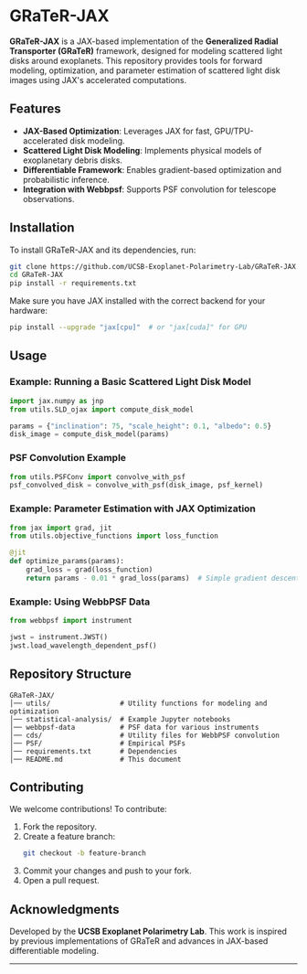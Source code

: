 # GRaTeR-JAX

**GRaTeR-JAX** is a JAX-based implementation of the **Generalized Radial Transporter (GRaTeR)** framework, designed for modeling scattered light disks around exoplanets. This repository provides tools for forward modeling, optimization, and parameter estimation of scattered light disk images using JAX's accelerated computations.

## Features

- **JAX-Based Optimization**: Leverages JAX for fast, GPU/TPU-accelerated disk modeling.
- **Scattered Light Disk Modeling**: Implements physical models of exoplanetary debris disks.
- **Differentiable Framework**: Enables gradient-based optimization and probabilistic inference.
- **Integration with Webbpsf**: Supports PSF convolution for telescope observations.

## Installation

To install GRaTeR-JAX and its dependencies, run:

```sh
git clone https://github.com/UCSB-Exoplanet-Polarimetry-Lab/GRaTeR-JAX.git
cd GRaTeR-JAX
pip install -r requirements.txt
```

Make sure you have JAX installed with the correct backend for your hardware:

```sh
pip install --upgrade "jax[cpu]"  # or "jax[cuda]" for GPU
```

## Usage

### Example: Running a Basic Scattered Light Disk Model

```python
import jax.numpy as jnp
from utils.SLD_ojax import compute_disk_model

params = {"inclination": 75, "scale_height": 0.1, "albedo": 0.5}
disk_image = compute_disk_model(params)
```

### PSF Convolution Example

```python
from utils.PSFConv import convolve_with_psf
psf_convolved_disk = convolve_with_psf(disk_image, psf_kernel)
```

### Example: Parameter Estimation with JAX Optimization

```python
from jax import grad, jit
from utils.objective_functions import loss_function

@jit
def optimize_params(params):
    grad_loss = grad(loss_function)
    return params - 0.01 * grad_loss(params)  # Simple gradient descent step
```

### Example: Using WebbPSF Data

```python
from webbpsf import instrument

jwst = instrument.JWST()
jwst.load_wavelength_dependent_psf()
```

## Repository Structure

```
GRaTeR-JAX/
│── utils/                 # Utility functions for modeling and optimization
│── statistical-analysis/  # Example Jupyter notebooks
│── webbpsf-data           # PSF data for various instruments
│── cds/                   # Utility files for WebbPSF convolution
│── PSF/                   # Empirical PSFs
│── requirements.txt       # Dependencies
│── README.md              # This document
```

## Contributing

We welcome contributions! To contribute:

1. Fork the repository.
2. Create a feature branch:
   ```sh
   git checkout -b feature-branch
   ```
3. Commit your changes and push to your fork.
4. Open a pull request.

## Acknowledgments

Developed by the **UCSB Exoplanet Polarimetry Lab**. This work is inspired by previous implementations of GRaTeR and advances in JAX-based differentiable modeling.

---